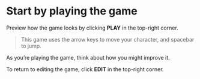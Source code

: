 # Start by playing the game


Preview how the game looks by clicking **PLAY** in the top-right corner.



>This game uses the arrow keys to move your character, and spacebar to jump.

As you’re playing the game, think about how you might improve it.

To return to editing the game, click **EDIT** in the top-right corner.